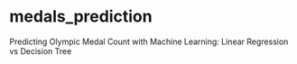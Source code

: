 # medals_prediction
Predicting Olympic Medal Count with Machine Learning: Linear Regression vs Decision Tree
